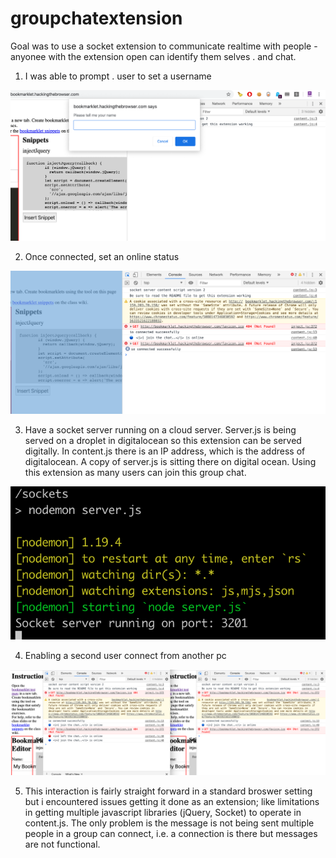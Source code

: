 # groupchatextension

Goal was to use a socket extension to communicate realtime with people - anyonee with the extension open can identify them selves . and chat.

1. I was able to prompt . user to set a username

![groupchat1](groupchat1.png)

2. Once connected, set an online status

![groupchat2](groupchat2.png)

3. Have a socket server running on a cloud server. Server.js is being served on a droplet in digitalocean so this extension can be served digitally. In content.js there is an IP address, which is the address of digitalocean. A copy of server.js is sitting there on digital ocean. Using this extension as many users can join this group chat. 

![groupchat3](groupchat3.png)

4. Enabling a second user connect from another pc

![groupchat4](groupchat4.png)

5. This interaction is fairly straight forward in a standard broswer setting but i encountered issues getting it done as an extension; like limitations in getting multiple javascript libraries (jQuery, Socket) to operate in content.js. The only problem is the message is not being sent multiple people in a group can connect, i.e. a connection is there but messages are not functional.
